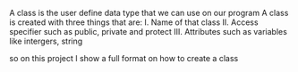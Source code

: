 A class is the user define data type that we can use on our program
A class is created with three things that are:
      I. Name of that class
     II. Access specifier such as public, private and protect
     III. Attributes such as variables like intergers, string

so on this project I show a full format on how to create a class
